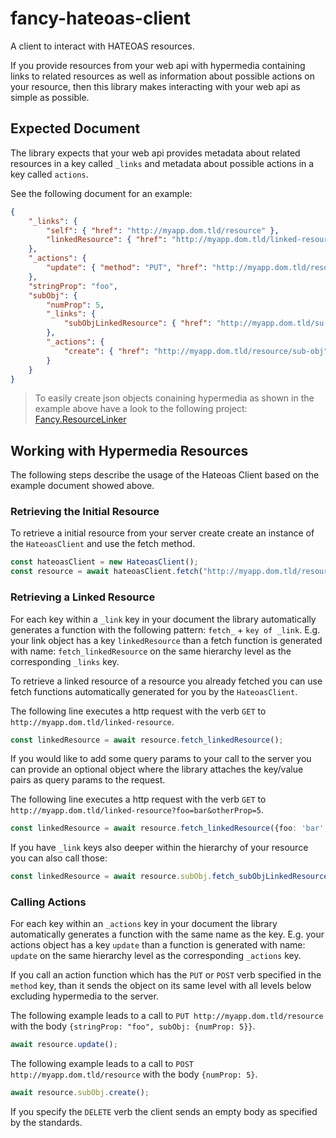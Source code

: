 # fancy-hateoas-client
A client to interact with HATEOAS resources.

If you provide resources from your web api with hypermedia containing links to related resources as well as information about possible actions on your resource, then this library makes interacting with your web api as simple as possible. 

## Expected Document
The library expects that your web api provides metadata about related resources in a key called `_links` and metadata about possible actions in a key called `actions`.

See the following document for an example:

```json
{
    "_links": {
        "self": { "href": "http://myapp.dom.tld/resource" },
        "linkedResource": { "href": "http://myapp.dom.tld/linked-resource" }
    },
    "_actions": {
        "update": { "method": "PUT", "href": "http://myapp.dom.tld/resource"}
    },
    "stringProp": "foo",
    "subObj": {
        "numProp": 5, 
        "_links": {
            "subObjLinkedResource": { "href": "http://myapp.dom.tld/su-obj-linked-resource" }
        },
        "_actions": {
            "create": { "href": "http://myapp.dom.tld/resource/sub-obj", "method": "POST"}
        }
    }
}
```

> To easily create json objects conaining hypermedia as shown in the example above have a look to the following project: [Fancy.ResourceLinker](https://github.com/fancyDevelopment/Fancy.ResourceLinker)

## Working with Hypermedia Resources
The following steps describe the usage of the Hateoas Client based on the example document showed above.

### Retrieving the Initial Resource
To retrieve a initial resource from your server create create an instance of the `HateoasClient` and use the fetch method.

```ts
const hateoasClient = new HateoasClient();
const resource = await hateoasClient.fetch("http://myapp.dom.tld/resource");
```

### Retrieving a Linked Resource
For each key within a `_link` key in your document the library automatically generates a function with the following pattern: `fetch_` + `key of _link`. E.g. your link object has a key `linkedResource` than a fetch function is generated with name: `fetch_linkedResource` on the same hierarchy level as the corresponding `_links` key.

To retrieve a linked resource of a resource you already fetched you can use fetch functions automatically generated for you by the `HateoasClient`. 

The following line executes a http request with the verb `GET` to `http://myapp.dom.tld/linked-resource`.

```ts
const linkedResource = await resource.fetch_linkedResource();
```

If you would like to add some query params to your call to the server you can provide an optional object where the library attaches the key/value pairs as query params to the request. 

The following line executes a http request with the verb `GET` to `http://myapp.dom.tld/linked-resource?foo=bar&otherProp=5`.

```ts
const linkedResource = await resource.fetch_linkedResource({foo: 'bar', otherProp: 5});
```

If you have `_link` keys also deeper within the hierarchy of your resource you can also call those:

```ts
const linkedResource = await resource.subObj.fetch_subObjLinkedResource();
```

### Calling Actions
For each key within an `_actions` key in your document the library automatically generates a function with the same name as the key. E.g. your actions object has a key `update` than a function is generated with name: `update` on the same hierarchy level as the corresponding `_actions` key.

If you call an action function which has the `PUT` or `POST` verb specified in the `method` key, than it sends the object on its same level with all levels below excluding hypermedia to the server. 

The following example leads to a call to `PUT http://myapp.dom.tld/resource` with the body `{stringProp: "foo", subObj: {numProp: 5}}`.

```ts
await resource.update();
```

The following example leads to a call to `POST http://myapp.dom.tld/resource` with the body `{numProp: 5}`.

```ts
await resource.subObj.create();
```

If you specify the `DELETE` verb the client sends an empty body as specified by the standards.